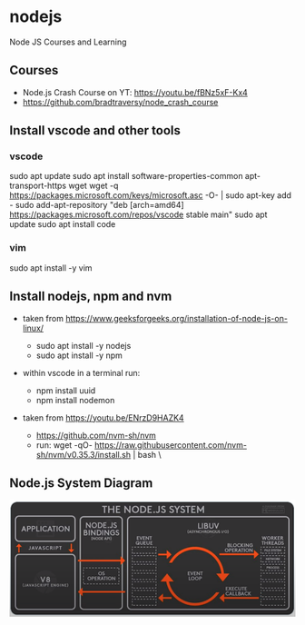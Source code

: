 # nodejs
Node JS Courses and Learning

## Courses
- Node.js Crash Course on YT: https://youtu.be/fBNz5xF-Kx4
- https://github.com/bradtraversy/node_crash_course

## Install vscode and other tools

### vscode
sudo apt update
sudo apt install software-properties-common apt-transport-https wget
wget -q https://packages.microsoft.com/keys/microsoft.asc -O- | sudo apt-key add -
sudo add-apt-repository "deb [arch=amd64] https://packages.microsoft.com/repos/vscode stable main"
sudo apt update
sudo apt install code

### vim
sudo apt install -y vim

## Install nodejs, npm and nvm
- taken from https://www.geeksforgeeks.org/installation-of-node-js-on-linux/
  - sudo apt install -y nodejs
  - sudo apt install -y npm

- within vscode in a terminal run:
  - npm install uuid
  - npm install nodemon

- taken from https://youtu.be/ENrzD9HAZK4
  - https://github.com/nvm-sh/nvm
  - run: wget -qO- https://raw.githubusercontent.com/nvm-sh/nvm/v0.35.3/install.sh | bash \

## Node.js System Diagram
![](./node.js-system.png)
